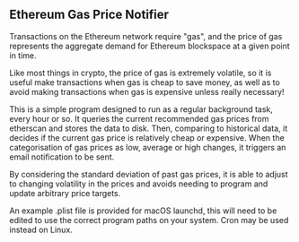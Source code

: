 Ethereum Gas Price Notifier
---------------------------

Transactions on the Ethereum network require "gas", and the price of gas
represents the aggregate demand for Ethereum blockspace at a given point in
time.

Like most things in crypto, the price of gas is extremely volatile, so it is
useful make transactions when gas is cheap to save money, as well as to avoid
making transactions when gas is expensive unless really necessary!

This is a simple program designed to run as a regular background task, every
hour or so. It queries the current recommended gas prices from etherscan and
stores the data to disk. Then, comparing to historical data, it decides if
the current gas price is relatively cheap or expensive. When the categorisation
of gas prices as low, average or high changes, it triggers an email notification
to be sent.

By considering the standard deviation of past gas prices, it is able to adjust
to changing volatility in the prices and avoids needing to program and update
arbitrary price targets.

An example .plist file is provided for macOS launchd, this will need to be
edited to use the correct program paths on your system. Cron may be used instead
on Linux.
